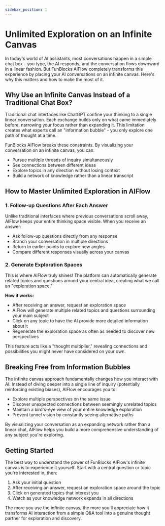 ```yaml
---
sidebar_position: 1
---
```


# Unlimited Exploration on an Infinite Canvas

In today's world of AI assistants, most conversations happen in a simple chat box - you type, the AI responds, and the conversation flows downward in a linear fashion. But FunBlocks AIFlow completely transforms this experience by placing your AI conversations on an infinite canvas. Here's why this matters and how to make the most of it.

## Why Use an Infinite Canvas Instead of a Traditional Chat Box?

Traditional chat interfaces like ChatGPT confine your thinking to a single linear conversation. Each exchange builds only on what came immediately before, narrowing your focus rather than expanding it. This limitation creates what experts call an "information bubble" - you only explore one path of thought at a time.

FunBlocks AIFlow breaks these constraints. By visualizing your conversation on an infinite canvas, you can:

- Pursue multiple threads of inquiry simultaneously
- See connections between different ideas
- Explore topics in any direction without losing context
- Build a network of knowledge rather than a linear transcript

## How to Master Unlimited Exploration in AIFlow

### 1. Follow-up Questions After Each Answer

Unlike traditional interfaces where previous conversations scroll away, AIFlow keeps your entire thinking space visible. When you receive an answer:

- Ask follow-up questions directly from any response
- Branch your conversation in multiple directions
- Return to earlier points to explore new angles
- Compare different responses visually across your canvas

### 2. Generate Exploration Spaces

This is where AIFlow truly shines! The platform can automatically generate related topics and questions around your central idea, creating what we call an "exploration space."

**How it works:**
- After receiving an answer, request an exploration space
- AIFlow will generate multiple related topics and questions surrounding your main subject
- Click on any topic to have the AI provide more detailed information about it
- Regenerate the exploration space as often as needed to discover new perspectives

This feature acts like a "thought multiplier," revealing connections and possibilities you might never have considered on your own.

## Breaking Free from Information Bubbles

The infinite canvas approach fundamentally changes how you interact with AI. Instead of diving deeper into a single line of inquiry (potentially reinforcing existing biases), AIFlow encourages you to:

- Explore multiple perspectives on the same issue
- Discover unexpected connections between seemingly unrelated topics
- Maintain a bird's-eye view of your entire knowledge exploration
- Prevent tunnel vision by constantly seeing alternative paths

By visualizing your conversation as an expanding network rather than a linear chat, AIFlow helps you build a more comprehensive understanding of any subject you're exploring.

## Getting Started

The best way to understand the power of FunBlocks AIFlow's infinite canvas is to experience it yourself. Start with a central question or topic you're interested in, then:

1. Ask your initial question
2. After receiving an answer, request an exploration space around the topic
3. Click on generated topics that interest you
4. Watch as your knowledge network expands in all directions

The more you use the infinite canvas, the more you'll appreciate how it transforms AI interaction from a simple Q&A tool into a genuine thought partner for exploration and discovery.